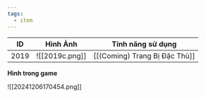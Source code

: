 ```yaml
---
tags:
  - item
---
```


| ID   | Hình Ảnh       | Tính năng sử dụng             |
| ---- | -------------- | ----------------------------- |
| 2019 | ![[2019c.png]] | [[(Coming) Trang Bị Đặc Thù]] |
**Hình trong game**

![[20241206170454.png]]